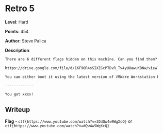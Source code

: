 # Retro 5
**Level**: Hard

**Points**: 454

**Author**: Steve Palica

**Description**:
```markdown
There are 6 different flags hidden on this machine. Can you find them? You can download the Virtual Machine here:

https://drive.google.com/file/d/1KF9OR4sSIXZGcPTDvR_Tv4yUUawuK8Nw/view?usp=sharing

You can either boot it using the latest version of VMWare Workstation Pro, or analyze it forensically.

-------------

You got xxxx!
```

## Writeup
**Flag** - `ctf{https://www.youtube.com/watch?v=3DdQw4w9WgXcQ}` or `ctf{https://www.youtube.com/watch?v=dQw4w9WgXcQ}`
